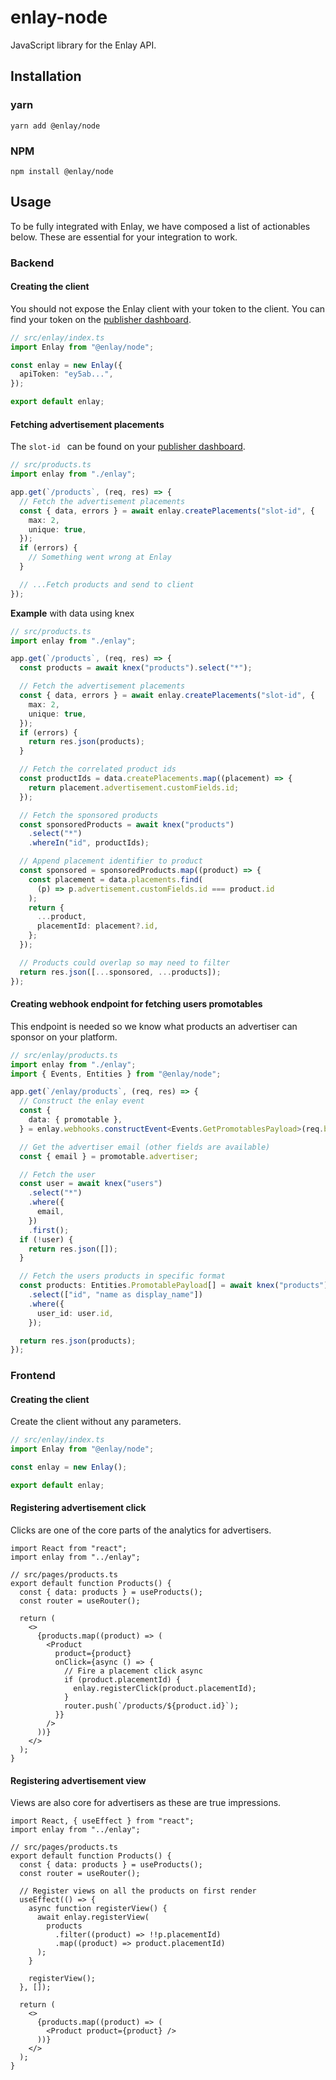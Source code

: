 # enlay-node

JavaScript library for the Enlay API.

## Installation

### yarn

```sh-session
yarn add @enlay/node
```

### NPM

```sh-session
npm install @enlay/node
```

## Usage

To be fully integrated with Enlay, we have composed a list of actionables below. These are essential for your integration to work.

### Backend

#### Creating the client

You should not expose the Enlay client with your token to the client. You can find your token on the [publisher dashboard](https://publisher.enlay.io/publisher).

```ts
// src/enlay/index.ts
import Enlay from "@enlay/node";

const enlay = new Enlay({
  apiToken: "ey5ab...",
});

export default enlay;
```

#### Fetching advertisement placements

The `slot-id ` can be found on your [publisher dashboard](https://publisher.enlay.io/publisher).

```ts
// src/products.ts
import enlay from "./enlay";

app.get(`/products`, (req, res) => {
  // Fetch the advertisement placements
  const { data, errors } = await enlay.createPlacements("slot-id", {
    max: 2,
    unique: true,
  });
  if (errors) {
    // Something went wrong at Enlay
  }

  // ...Fetch products and send to client
});
```

**Example** with data using knex

```ts
// src/products.ts
import enlay from "./enlay";

app.get(`/products`, (req, res) => {
  const products = await knex("products").select("*");

  // Fetch the advertisement placements
  const { data, errors } = await enlay.createPlacements("slot-id", {
    max: 2,
    unique: true,
  });
  if (errors) {
    return res.json(products);
  }

  // Fetch the correlated product ids
  const productIds = data.createPlacements.map((placement) => {
    return placement.advertisement.customFields.id;
  });

  // Fetch the sponsored products
  const sponsoredProducts = await knex("products")
    .select("*")
    .whereIn("id", productIds);

  // Append placement identifier to product
  const sponsored = sponsoredProducts.map((product) => {
    const placement = data.placements.find(
      (p) => p.advertisement.customFields.id === product.id
    );
    return {
      ...product,
      placementId: placement?.id,
    };
  });

  // Products could overlap so may need to filter
  return res.json([...sponsored, ...products]);
});
```

#### Creating webhook endpoint for fetching users promotables

This endpoint is needed so we know what products an advertiser can sponsor on your platform.

```ts
// src/enlay/products.ts
import enlay from "./enlay";
import { Events, Entities } from "@enlay/node";

app.get(`/enlay/products`, (req, res) => {
  // Construct the enlay event
  const {
    data: { promotable },
  } = enlay.webhooks.constructEvent<Events.GetPromotablesPayload>(req.body);

  // Get the advertiser email (other fields are available)
  const { email } = promotable.advertiser;

  // Fetch the user
  const user = await knex("users")
    .select("*")
    .where({
      email,
    })
    .first();
  if (!user) {
    return res.json([]);
  }

  // Fetch the users products in specific format
  const products: Entities.PromotablePayload[] = await knex("products")
    .select(["id", "name as display_name"])
    .where({
      user_id: user.id,
    });

  return res.json(products);
});
```

### Frontend

#### Creating the client

Create the client without any parameters.

```typescript
// src/enlay/index.ts
import Enlay from "@enlay/node";

const enlay = new Enlay();

export default enlay;
```

#### Registering advertisement click

Clicks are one of the core parts of the analytics for advertisers.

```tsx
import React from "react";
import enlay from "../enlay";

// src/pages/products.ts
export default function Products() {
  const { data: products } = useProducts();
  const router = useRouter();

  return (
    <>
      {products.map((product) => (
        <Product
          product={product}
          onClick={async () => {
            // Fire a placement click async
            if (product.placementId) {
              enlay.registerClick(product.placementId);
            }
            router.push(`/products/${product.id}`);
          }}
        />
      ))}
    </>
  );
}
```

#### Registering advertisement view

Views are also core for advertisers as these are true impressions.

```tsx
import React, { useEffect } from "react";
import enlay from "../enlay";

// src/pages/products.ts
export default function Products() {
  const { data: products } = useProducts();
  const router = useRouter();

  // Register views on all the products on first render
  useEffect(() => {
    async function registerView() {
      await enlay.registerView(
        products
          .filter((product) => !!p.placementId)
          .map((product) => product.placementId)
      );
    }

    registerView();
  }, []);

  return (
    <>
      {products.map((product) => (
        <Product product={product} />
      ))}
    </>
  );
}
```
